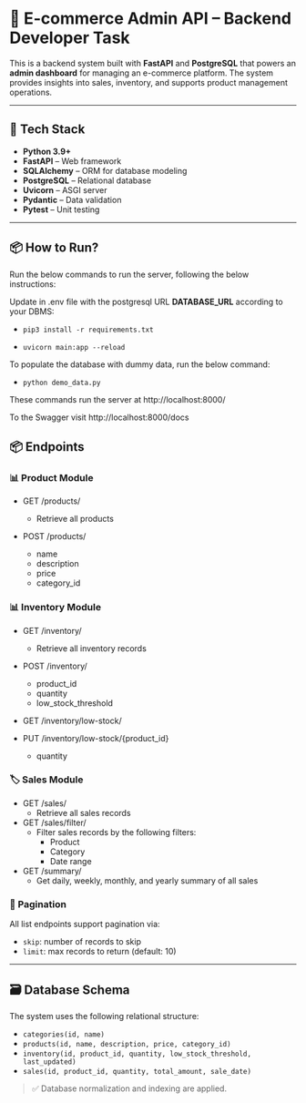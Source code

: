 # 🛒 E-commerce Admin API – Backend Developer Task

This is a backend system built with **FastAPI** and **PostgreSQL** that powers an **admin dashboard** for managing an 
e-commerce platform. The system provides insights into sales, inventory, and supports product management operations.

---

## 🚀 Tech Stack

- **Python 3.9+**
- **FastAPI** – Web framework
- **SQLAlchemy** – ORM for database modeling
- **PostgreSQL** – Relational database
- **Uvicorn** – ASGI server
- **Pydantic** – Data validation
- **Pytest** – Unit testing

---

## 📦 How to Run?

Run the below commands to run the server, following the below instructions:

Update in .env file with the postgresql URL **DATABASE_URL** according to your DBMS:

- `pip3 install -r requirements.txt`

- `uvicorn main:app --reload`

To populate the database with dummy data, run the below command:
- `python demo_data.py`

These commands run the server at http://localhost:8000/

To the Swagger visit http://localhost:8000/docs


## 📦 Endpoints

### 📊 Product Module
- GET /products/
  - Retrieve all products  


- POST /products/
  - name
  - description
  - price
  - category_id

### 📊 Inventory Module
- GET /inventory/
  - Retrieve all inventory records  


- POST /inventory/
  - product_id
  - quantity
  - low_stock_threshold


- GET /inventory/low-stock/


- PUT /inventory/low-stock/{product_id} 
    - quantity

### 🏷️ Sales Module
- GET /sales/
  - Retrieve all sales records  
- GET /sales/filter/
  - Filter sales records by the following filters:
    - Product
    - Category
    - Date range
- GET /summary/
  - Get daily, weekly, monthly, and yearly summary of all sales

### 📌 Pagination
All list endpoints support pagination via:
- `skip`: number of records to skip
- `limit`: max records to return (default: 10)

---

## 🗃️ Database Schema

The system uses the following relational structure:

- `categories(id, name)`
- `products(id, name, description, price, category_id)`
- `inventory(id, product_id, quantity, low_stock_threshold, last_updated)`
- `sales(id, product_id, quantity, total_amount, sale_date)`

> ✅ Database normalization and indexing are applied.


